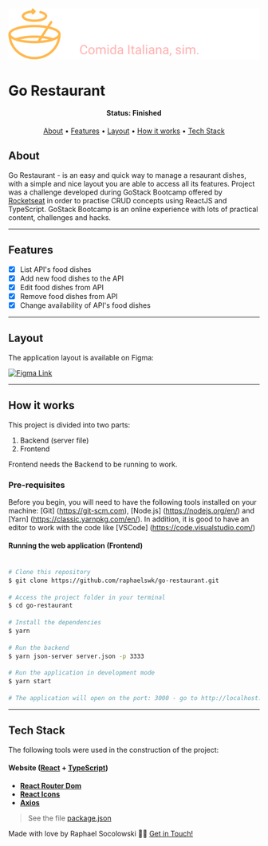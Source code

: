 <h1 align="center">
    <img alt="GoRestaurant" title="#GoRestaurant" src="./src/assets/logo.svg" style="background-color: blue;" />
</h1>

# Go Restaurant

<h4 align="center"> 
	 Status: Finished
</h4>

<p align="center">
 <a href="#about">About</a> •
 <a href="#features">Features</a> •
 <a href="#layout">Layout</a> • 
 <a href="#how-it-works">How it works</a> • 
 <a href="#tech-stack">Tech Stack</a>
</p>

## About

Go Restaurant - is an easy and quick way to manage a resaurant dishes, with a simple and nice layout you are able to access all its features. Project was a challenge developed during GoStack Bootcamp offered by [Rocketseat](https://rocketseat.com.br/) in order to practise CRUD concepts using ReactJS and TypeScript. GoStack Bootcamp is an online experience with lots of practical content, challenges and hacks.

---

## Features

- [x] List API's food dishes
- [x] Add new food dishes to the API
- [x] Edit food dishes from API
- [x] Remove food dishes from API
- [x] Change availability of API's food dishes

---

## Layout

The application layout is available on Figma:

<a href="https://www.figma.com/file/1lK6AVCPybtWeBLCH8B08N/GoRestaurant?node-id=0%3A1" target="_blank">
  <img alt="Figma Link" src="https://img.shields.io/badge/Access%20Layout%20-Figma-%2304D361">
</a>

---

## How it works

This project is divided into two parts:
1. Backend (server file)
2. Frontend

Frontend needs the Backend to be running to work.

### Pre-requisites

Before you begin, you will need to have the following tools installed on your machine:
[Git] (https://git-scm.com), [Node.js] (https://nodejs.org/en/) and [Yarn] (https://classic.yarnpkg.com/en/).
In addition, it is good to have an editor to work with the code like [VSCode] (https://code.visualstudio.com/)

#### Running the web application (Frontend)

```bash

# Clone this repository
$ git clone https://github.com/raphaelswk/go-restaurant.git

# Access the project folder in your terminal
$ cd go-restaurant

# Install the dependencies
$ yarn

# Run the backend
$ yarn json-server server.json -p 3333

# Run the application in development mode
$ yarn start

# The application will open on the port: 3000 - go to http://localhost:3000

```
---

## Tech Stack

The following tools were used in the construction of the project:

#### **Website**  ([React](https://reactjs.org/)  +  [TypeScript](https://www.typescriptlang.org/))

-   **[React Router Dom](https://github.com/ReactTraining/react-router/tree/master/packages/react-router-dom)**
-   **[React Icons](https://react-icons.github.io/react-icons/)**
-   **[Axios](https://github.com/axios/axios)**

> See the file  [package.json](https://github.com/raphaelswk/go-restaurant/blob/master/package.json)


Made with love by Raphael Socolowski 👋🏽 [Get in Touch!](https://www.linkedin.com/in/raphaelswk/)
